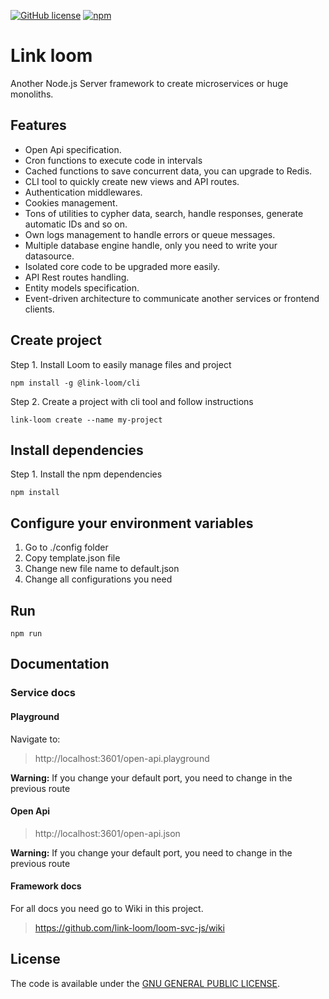 [![GitHub license](https://img.shields.io/github/license/link-loom/loom-svc-js.svg)](https://github.com/link-loom/loom-svc-js/blob/master/LICENSE) 
[![npm](https://img.shields.io/npm/v/npm.svg)](https://www.npmjs.com/package/beat-cli)

# Link loom

Another Node.js Server framework to create microservices or huge monoliths.

## Features

* Open Api specification.
* Cron functions to execute code in intervals
* Cached functions to save concurrent data, you can upgrade to Redis.
* CLI tool to quickly create new views and API routes.
* Authentication middlewares.
* Cookies management.
* Tons of utilities to cypher data, search, handle responses, generate automatic IDs and so on.
* Own logs management to handle errors or queue messages.
* Multiple database engine handle, only you need to write your datasource.
* Isolated core code to be upgraded more easily.
* API Rest routes handling.
* Entity models specification.
* Event-driven architecture to communicate another services or frontend clients.

## Create project

Step 1. Install Loom to easily manage files and project

```shell
npm install -g @link-loom/cli
```

Step 2. Create a project with cli tool and follow instructions

```shell
link-loom create --name my-project
```

## Install dependencies

Step 1. Install the npm dependencies
```shell
npm install
```

## Configure your environment variables

1. Go to ./config folder
2. Copy template.json file
3. Change new file name to default.json
4. Change all configurations you need

## Run

```shell
npm run
```


## Documentation

### Service docs

#### Playground

Navigate to:

> http://localhost:3601/open-api.playground

**Warning:** If you change your default port, you need to change in the previous route

#### Open Api

> http://localhost:3601/open-api.json

**Warning:** If you change your default port, you need to change in the previous route

#### Framework docs

For all docs you need go to Wiki in this project.

> https://github.com/link-loom/loom-svc-js/wiki

## License

The code is available under the [GNU GENERAL PUBLIC LICENSE](LICENSE).
